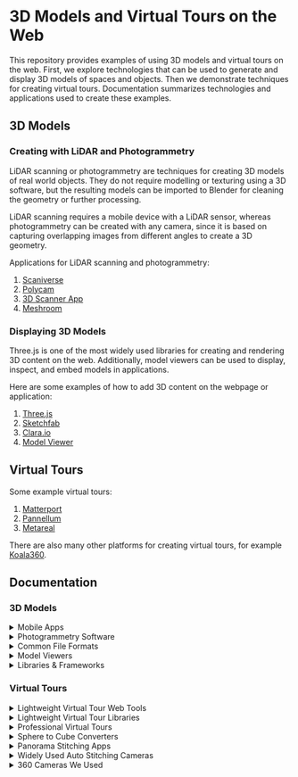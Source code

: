 # 3D Models and Virtual Tours on the Web

This repository provides examples of using 3D models and virtual tours on the web. First, we explore technologies that can be used to generate and display 3D models of spaces and objects. Then we demonstrate techniques for creating virtual tours. Documentation summarizes technologies and applications used to create these examples.

## 3D Models

### Creating with LiDAR and Photogrammetry

LiDAR scanning or photogrammetry are techniques for creating 3D models of real world objects. They do not require modelling or texturing using a 3D software, but the resulting models can be imported to Blender for cleaning the geometry or further processing.

LiDAR scanning requires a mobile device with a LiDAR sensor, whereas photogrammetry can be created with any camera, since it is based on capturing overlapping images from different angles to create a 3D geometry.

Applications for LiDAR scanning and photogrammetry:

1. [Scaniverse](3DModels/creating/scaniverse.md)
2. [Polycam](3DModels/creating/polycam.md)
3. [3D Scanner App](3DModels/creating/3d-scanner-app.md)
4. [Meshroom](3DModels/creating/meshroom.md)

### Displaying 3D Models

Three.js is one of the most widely used libraries for creating and rendering 3D content on the web. Additionally, model viewers can be used to display, inspect, and embed models in applications.

Here are some examples of how to add 3D content on the webpage or application:

1. [Three.js](3DModels/viewing/threejs.md)
2. [Sketchfab](3DModels/viewing/sketchfab.md)
3. [Clara.io](3DModels/viewing/clara-io.md)
4. [Model Viewer](3DModels/viewing/model-viewer.md)

## Virtual Tours

Some example virtual tours:

1. [Matterport](virtualTours/matterport.md)
2. [Pannellum](virtualTours/pannellum.md)
3. [Metareal](virtualTours/metareal-virtual-tour.md)

There are also many other platforms for creating virtual tours, for example [Koala360](https://koala360.com/).

## Documentation

### 3D Models

<details>

  <summary>Mobile Apps</summary>


**Photogrammetry**

- **Qlone**
  - Mobile app for Android/iOS, free with limits
  - Can generate animations and has AR functionality
  - Needs right size printed Qlone mat under the object

**LiDAR scanning**

- **Scaniverse**

  - Mobile scanner app for iOS and Android, free
  - AR view
  - Can scan little details

- **3D Scanner App**

  - Mobile scanner app for iOS, free with limits
  - In-app editor for trimming the model
  - AR view

- **Sitescape**
  - Mobile scan app for iOS, free with limits
  - Handles large files (although slow)
  - Allows adjustments in quality and point size
  - _Point-cloud data only_

**Both Photogrammetry and LiDAR**

- **Polycam**
  - Mobile app for iOS and Android, free with limits
  - Very good LiDAR scan results with large objects
  - Cuts out small elements on LiDAR scans (helpful to remove “noise”)
  - Can get good results with photogrammetry when photos are taken around the object

</details>

<details>

<summary>Photogrammetry Software</summary>

- **Meshroom**

  - Open-source photogrammetry software by AliceVision
  - Easy to get started with, but also highly customizable for advanced workflows
  - Produces high-quality 3D models from photos
  - Full visibility into the photogrammetry pipeline
  - _Requires an NVIDIA CUDA-enabled GPU and works only on Windows and Linux._

- **RealityCapture**
  - Commercial photogrammetry software developed by Capturing Reality
  - Fast processing and high-quality 3D reconstructions
  - Supports both photogrammetry and laser scans (LiDAR)
  - Allows importing and combining images, laser scans, and GPS data
  - Often used in professional workflows for games, film, cultural heritage, and architecture
  - _Available only for Windows; free demo available with limitations, full version requires a license._

</details>

<details>
  <summary>Common File Formats</summary>

- **FBX**

  - Developed by Autodesk
  - Supports meshes, materials, textures, and animation
  - Common in game development, animation, and visual effects
  - Supported by most software and game engines
  - Proprietary format, large file size

- **glTF** (Graphics Library Transmission Format)

  - Open standard developed by Khronos Group
  - Standard file format for 3D scenes and models
  - Two file extensions: .glTF (JSON/ASCII) and .glb (binary)
  - Widely used on the web
  - Small size, optimized for fast transmission
  - Supports physically-based rendering (PBR)
  - Extensible for animations, scenes, metadata

- **LAS**

  - Developed by ASPRS (American Society for Photogrammetry and Remote Sensing)
  - Standard format for storing LiDAR point-cloud data
  - Includes geospatial coordinates, intensity, color, classification info
  - Used in mapping, surveying, and remote sensing

- **OBJ** (Wavefront Object)

  - Text-based format for 3D geometry
  - Stores vertices, normals, texture coordinates, and faces
  - Uses .mtl files for materials
  - Widely supported
  - Large file size

- **PLY**

  - Stores 3D data as a list of vertices and faces, with optional properties like color
  - Can be ASCII (readable) or binary (compact)
  - Used for 3D scanning and point-clouds
  - Supports mesh and point-cloud data

- **STL**

  - Standard format for 3D printing
  - Contains only geometry (no textures or colors)
  - Common in prototyping and manufacturing workflows

- **USDZ** (Universal Scene Description Zip)
  - Developed by Apple and Pixar
  - Compressed format including geometry, materials, textures, animations
  - Optimized for AR on iOS devices (ARKit)
  - Supports PBR and easy sharing across platforms

</details>

<details>
  <summary>Model Viewers</summary>

- **Gltf Viewer**

  - Open-source web tool for inspecting glTF/glb models

- **3D Viewer**

  - Accepts a wide range of 3D file formats
  - Useful for quick previews

- **Model Viewer**
  - Web editor based on `<model-viewer>`
  - _Accepts only glTF/GLB formats_

</details>

<details>
  <summary>Libraries & Frameworks</summary>

- **Three.js**

  - JavaScript library for creating and rendering 3D graphics in the browser using WebGL
  - Widely used for 3D experiences, games, and visualisations
  - Supports scenes, lighting, cameras, animation, physics, and more
  - Requires JavaScript knowledge and manual setup

- **Babylon.js**

  - JavaScript engine for building 3D games and interactive web applications
  - Supports advanced features like physics, animations, and PBR materials
  - Comes with a visual editor and extensive documentation
  - Great for developers focused on game-like experiences

- **Model-viewer**
  - Lightweight library for displaying 3D models in the browser
  - Simple to set up and ideal for non-developers
  - Supports AR on compatible devices
  - Includes a web-based editor for customizing settings and generating embed code

</details>

### Virtual Tours

<details>
<summary>Lightweight Virtual Tour Web Tools</summary>

- **Koala360**

  - Platform for creating and sharing interactive 360° virtual tours
  - Used for example in real estate, tourism, education
  - Tours can include hotspots, info panels, and media
  - No coding required

- **Momento360**
  - A web-based platform for displaying and embedding 360° photos
  - Great for making panoramic content quickly, or building simple virtual tours
  - No coding required

</details>

<details>
<summary>Lightweight Virtual Tour Libraries</summary>

- **Pannellum**

  - Open source panorama viewer for the web
  - Easy to use

- **Marzipano**
  - Open source panorama viewer for the web
  - Easy to use
  - Includes a web editor
  - Automatically converts spherical panoramas to cube format

</details>

<details>
<summary>Professional Virtual Tours</summary>

- **Matterport**

  - Professional platform for creating immersive 3D virtual tours and spatial models
  - Automatically generates high-quality tours and mesh models from 360° scans
  - Requires a compatible Matterport camera and cloud processing
  - Offers features like MatterTags, floor plans, and measurement tools
  - Expensive! (Exporting models or using developer tools (API, SDK) requires additional licenses or fees)

- **Metareal**

  - A browser-based platform for building 3D virtual tours and models using 360° images
  - Can use any camera
  - Supports creation of 3D models from depth maps and offers editing environment
  - Includes an SDK for custom feature development.
  - Has a learning curve, especially for advanced editing tools
    _Note: During testing, the editor was not fully working in Safari._

- **Krpano**  
  -A software for building virtual tours from 360° images and depth maps
  -Supports advanced features like 3D transitions and integration with custom plugins
  -Requires some coding knowledge for customization and more complex setups

</details>

<details>
  <summary>Sphere to Cube Converters</summary>

- **Nadirpatch**

  - Web tool to convert sphere projection to cube projection

- **Matheowis**

  - Open source
  - Can choose image quality
  </details>

<details>
  <summary>Panorama Stitching Apps</summary>

- **PTGui**

  - Panoramic image stitching software for Windows, macOS and Linux
  - Easy to use, fast and automatic
  - Can try for free, but stitched panoramas will have a watermark
  - A license can be purchased once, no need for subscription

- **Hugin**
  - Free and open-source panorama stitching software
  - Tools for aligning images manually, time-consuming!
  - Has a steeper learning curve; some understanding of photography and projections is helpful
  </details>

<details>
  <summary>Widely Used Auto Stitching Cameras</summary>

- **Insta360**
- **Xiaomi Mi Sphere 360**
- **QooCam**
- **Go Pro Fusion**
</details>

<details>
  <summary>360 Cameras We Used</summary>

- **Garmin Virb**

  - Auto stitching

- **Matterport Pro2**

  - Auto stitching
  - Really simple and fast to use
  - Outcome is professional
  - Automatic model and virtual tour generation
  - _Works only with the Matterport mobile app and requires a Matterport subscription_
  - _Matterport cameras are supported only with the Matterport cloud professional plan_
  - _Cannot get high-quality 360° pictures out from the cloud_
    </details>

       </details>
